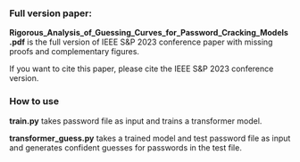 ### Full version paper:
**Rigorous_Analysis_of_Guessing_Curves_for_Password_Cracking_Models.pdf** is the full version of IEEE S&P 2023 conference paper with missing proofs and complementary figures. 

If you want to cite this paper, please cite the IEEE S&P 2023 conference version.

### How to use

**train.py** takes password file as input and trains a transformer model. 

**transformer_guess.py** takes a trained model and test password file as input and generates confident guesses for passwords in the test file. 


<!--
**ConfidentMonteCarlo/ConfidentMonteCarlo** is a ✨ _special_ ✨ repository because its `README.md` (this file) appears on your GitHub profile.

Here are some ideas to get you started:

- 🔭 I’m currently working on ...
- 🌱 I’m currently learning ...
- 👯 I’m looking to collaborate on ...
- 🤔 I’m looking for help with ...
- 💬 Ask me about ...
- 📫 How to reach me: ...
- 😄 Pronouns: ...
- ⚡ Fun fact: ...
-->
